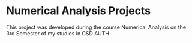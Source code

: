 # Numerical Analysis Projects
 This project was developed during the course Numerical Analysis on the 3rd Semester of my studies in CSD AUTH
